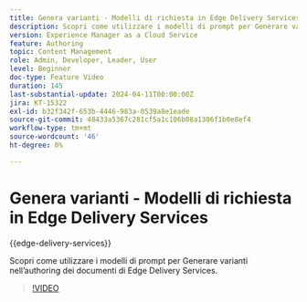```yaml
---
title: Genera varianti - Modelli di richiesta in Edge Delivery Services
description: Scopri come utilizzare i modelli di prompt per Generare varianti nell’authoring dei documenti di Edge Delivery Services.
version: Experience Manager as a Cloud Service
feature: Authoring
topic: Content Management
role: Admin, Developer, Leader, User
level: Beginner
doc-type: Feature Video
duration: 145
last-substantial-update: 2024-04-11T00:00:00Z
jira: KT-15322
exl-id: b32f342f-653b-4446-983a-0539a8e1eade
source-git-commit: 48433a5367c281cf5a1c106b08a1306f1b0e8ef4
workflow-type: tm+mt
source-wordcount: '46'
ht-degree: 0%

---
```


# Genera varianti - Modelli di richiesta in Edge Delivery Services

{{edge-delivery-services}}

Scopri come utilizzare i modelli di prompt per Generare varianti nell’authoring dei documenti di Edge Delivery Services.

>[!VIDEO](https://video.tv.adobe.com/v/3428307/?learn=on)

